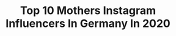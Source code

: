 ---
title: Top 10 Mothers Instagram Influencers In Germany In 2020
description: >-
  Find top mothers Instagram influencers in Germany in 2020. Most popular hashtags: #mothersday #gewinnspiel #sonntag #love.
platform: Instagram
profiles:
  - username: "reissmannevelyn"
    fullname: >-
      Evelyn Reißmann
    location: "Germany"
    followers: 21126
    engagement: 1176
    commentsToLikes: 0.068819
    id: ck8t26tg1yctg0j78wfmfyfpy
    verified: false
    hashtags: "#dienstagmood, #womanover50, #imissmymom, #mittwochabend"
  - username: "susixheaven"
    fullname: >-
      Susi X Heaven
    location: "Germany"
    followers: 42145
    engagement: 719
    commentsToLikes: 13.856904
    id: ckap3woxl4tpb0i786j9qydw7
    verified: false
    hashtags: "#urlaubf, #skatergirl, #funkofamily, #theforceawakens"
  - username: "mother_of_six_dragons"
    fullname: >-
      Valeska
    location: "Germany"
    followers: 28126
    engagement: 585
    commentsToLikes: 0.087265
    id: ck134cfzvvrn90i19nzgv7sm9
    verified: false
    hashtags: "#livingroom, #wertsch, #stayathome, #iickitchen"
  - username: "dolichagrey"
    fullname: >-
      Dolicha Grey
    location: "Germany"
    followers: 7794
    engagement: 1528
    commentsToLikes: 0.061585
    id: ck6ug9oxy1qkb0j71w9te7yl8
    verified: false
    hashtags: "#kitzb, #dolichagreyadvice, #badandclassy, #sugarbabe"
  - username: "thedaily.daisy"
    fullname: >-
      D E N I S E 🌙
    location: "Germany"
    followers: 5264
    engagement: 1230
    commentsToLikes: 0.091508
    id: ck5c0ie1xt73v0i11r763k244
    verified: false
    hashtags: "#ikea, #firststeps, #weihnachten, #cherryblossom"
  - username: "carinamononoke"
    fullname: >-
      Compassion & Empathy🌱🌙
    location: "Germany"
    followers: 8258
    engagement: 995
    commentsToLikes: 0.085455
    id: ck8t3m4fp3p8j0j7841aif4kd
    verified: false
    hashtags: "#wanderlust, #dogstagram, #antifaschismus, #brixton"
  - username: "isaimglueck"
    fullname: >-
      Isa
    location: "Germany"
    followers: 6335
    engagement: 907
    commentsToLikes: 0.098542
    id: ck0w6kc8k8zbz0i197hh142xb
    verified: false
    hashtags: "#coronaeltern, #pusteblume, #eukalyptus, #putztag"
  - username: "nora.maite"
    fullname: >-
      Nora
    location: "Germany"
    followers: 14345
    engagement: 796
    commentsToLikes: 0.104738
    id: ck0ub9x9xe6090i19s8swxd35
    verified: false
    hashtags: "#geburtsbericht, #vierkinder, #mittederwoche, #kleineschwester"
  - username: "iamlorrainenguessan"
    fullname: >-
      Lorraine N'guessan🇨🇮
    location: "Germany"
    followers: 5020
    engagement: 1155
    commentsToLikes: 0.103179
    id: ck5hmgf17lwmt0i11yvql41tp
    verified: false
    hashtags: "#chillsunday, #curlyhair, #2020, #blackexcellence"
  - username: "anne_wuensche"
    fullname: >-
      Anne Wünsche
    location: "Germany"
    followers: 829475
    engagement: 556
    commentsToLikes: 0.025979
    id: ck5hj9ub8g9c90i11ho5xuh46
    verified: true
    hashtags: "#berlin, #newlook, #altezeit, #mondaymood"
---